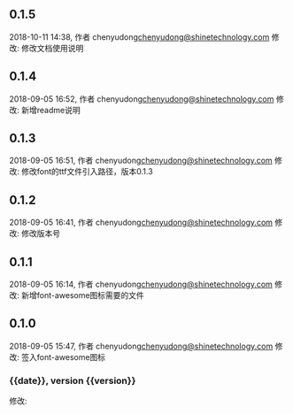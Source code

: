 ## 0.1.5
2018-10-11 14:38, 作者 chenyudong<chenyudong@shinetechnology.com>
修改: 修改文档使用说明 

## 0.1.4
2018-09-05 16:52, 作者 chenyudong<chenyudong@shinetechnology.com>
修改: 新增readme说明 

## 0.1.3
2018-09-05 16:51, 作者 chenyudong<chenyudong@shinetechnology.com>
修改: 修改font的ttf文件引入路径，版本0.1.3 

## 0.1.2
2018-09-05 16:41, 作者 chenyudong<chenyudong@shinetechnology.com>
修改: 修改版本号 

## 0.1.1
2018-09-05 16:14, 作者 chenyudong<chenyudong@shinetechnology.com>
修改: 新增font-awesome图标需要的文件 

## 0.1.0
2018-09-05 15:47, 作者 chenyudong<chenyudong@shinetechnology.com>
修改: 签入font-awesome图标 

### {{date}}, version {{version}}
修改:
